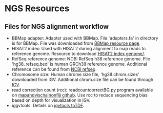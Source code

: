 #  NGS Resources

## Files for NGS  alignment  workflow
* BBMap adapter: Adapter used with  BBMap. File 'adapters.fa' in directory is for BBMap. File was downloadad from [BBMap resource page](https://github.com/BioInfoTools/BBMap/blob/master/resources/adapters.fa).
* HISAT2 index: Used with HISAT2 during alignment to map reads to reference genome. Resource to download [HISAT2 index genome/](https://daehwankimlab.github.io/hisat2/download/).
* RefSeq reference genome: NCBI RefSeq h38 reference genome. File 'hg38_refseq.bed' is human GRCh38 reference genome. Additional reference can be found from [NCBI refseq](https://www.ncbi.nlm.nih.gov/refseq/).
* Chromosome size: Human chrome size file, 'hg38.chrom.sizes' downloaded from IGV. Additional chrom.size file can be found through [IGV](https://github.com/igvteam/igv/blob/master/genomes/sizes/hg38.chrom.sizes).
* read correction count (rcc): readcountcorrectBG.py program available on [mapandvischainonfiji github](https://github.com/maallen3/mapandvischainonfiji). Use rcc to reduce sequencing bias based on depth for visualization in IGV.
* iggvtools: Details on [igvtools toTDF](https://github.com/philres/IGV/blob/master/docs/igvtools_readme.txt). 
